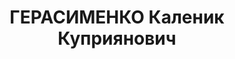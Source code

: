 ---
title: ГЕРАСИМЕНКО Каленик Куприянович
description: "Род. в 1903, с. Янчи, Чигиринский у-д, Киевская губ. \n  Приговор: 28.12.1937\
  \ – ВМН"
---